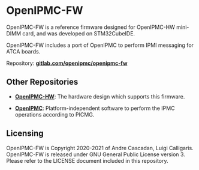 # OpenIPMC-FW

OpenIPMC-FW is a reference firmware designed for OpenIPMC-HW mini-DIMM card, and was developed on STM32CubeIDE.

OpenIPMC-FW includes a port of OpenIPMC to perform IPMI messaging for ATCA boards.

Repository: __[gitlab.com/openipmc/openipmc-fw](https://gitlab.com/openipmc/openipmc-fw)__

## Other Repositories

- __[OpenIPMC-HW](https://gitlab.com/openipmc/openipmc-hw)__: The hardware design which supports this firmware. 

- __[OpenIPMC](https://gitlab.com/openipmc/openipmc)__: Platform-independent  software to perform the IPMC operations according to PICMG.


## Licensing

OpenIPMC-FW is Copyright 2020-2021 of Andre Cascadan, Luigi Calligaris. OpenIPMC-FW is released under GNU General Public License version 3. Please refer to the LICENSE document included in this repository.


